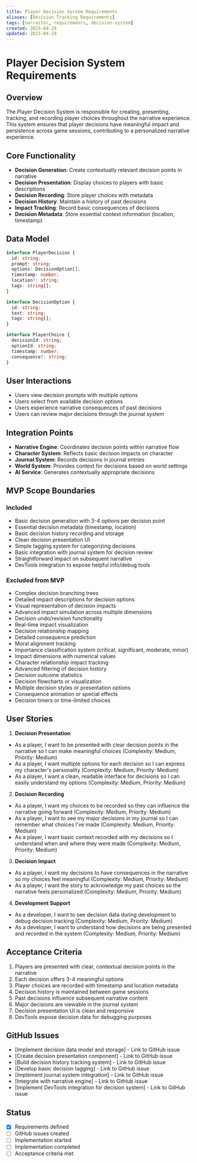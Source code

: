 ```yaml
---
title: Player Decision System Requirements
aliases: [Decision Tracking Requirements]
tags: [narraitor, requirements, decision-system]
created: 2025-04-29
updated: 2025-04-29
---
```


# Player Decision System Requirements

## Overview
The Player Decision System is responsible for creating, presenting, tracking, and recording player choices throughout the narrative experience. This system ensures that player decisions have meaningful impact and persistence across game sessions, contributing to a personalized narrative experience.

## Core Functionality
- **Decision Generation**: Create contextually relevant decision points in narrative
- **Decision Presentation**: Display choices to players with basic descriptions
- **Decision Recording**: Store player choices with metadata
- **Decision History**: Maintain a history of past decisions
- **Impact Tracking**: Record basic consequences of decisions
- **Decision Metadata**: Store essential context information (location, timestamp)

## Data Model

```typescript
interface PlayerDecision {
  id: string;
  prompt: string;
  options: DecisionOption[];
  timestamp: number;
  location?: string;
  tags: string[];
}

interface DecisionOption {
  id: string;
  text: string;
  tags: string[];
}

interface PlayerChoice {
  decisionId: string;
  optionId: string;
  timestamp: number;
  consequence?: string;
}
```

## User Interactions
- Users view decision prompts with multiple options
- Users select from available decision options
- Users experience narrative consequences of past decisions
- Users can review major decisions through the journal system

## Integration Points
- **Narrative Engine**: Coordinates decision points within narrative flow
- **Character System**: Reflects basic decision impacts on character
- **Journal System**: Records decisions in journal entries
- **World System**: Provides context for decisions based on world settings
- **AI Service**: Generates contextually appropriate decisions

## MVP Scope Boundaries

### Included
- Basic decision generation with 3-4 options per decision point
- Essential decision metadata (timestamp, location)
- Basic decision history recording and storage
- Clean decision presentation UI
- Simple tagging system for categorizing decisions
- Basic integration with journal system for decision review
- Straightforward impact on subsequent narrative
- DevTools integration to expose helpful info/debug tools

### Excluded from MVP
- Complex decision branching trees
- Detailed impact descriptions for decision options
- Visual representation of decision impacts
- Advanced impact simulation across multiple dimensions
- Decision undo/revision functionality
- Real-time impact visualization
- Decision relationship mapping
- Detailed consequence prediction
- Moral alignment tracking
- Importance classification system (critical, significant, moderate, minor)
- Impact dimensions with numerical values
- Character relationship impact tracking
- Advanced filtering of decision history
- Decision outcome statistics
- Decision flowcharts or visualization
- Multiple decision styles or presentation options
- Consequence animation or special effects
- Decision timers or time-limited choices

## User Stories

1. **Decision Presentation**
- As a player, I want to be presented with clear decision points in the narrative so I can make meaningful choices (Complexity: Medium, Priority: Medium)
- As a player, I want multiple options for each decision so I can express my character's personality (Complexity: Medium, Priority: Medium)
- As a player, I want a clean, readable interface for decisions so I can easily understand my options (Complexity: Medium, Priority: Medium)

2. **Decision Recording**
- As a player, I want my choices to be recorded so they can influence the narrative going forward (Complexity: Medium, Priority: Medium)
- As a player, I want to see my major decisions in my journal so I can remember what choices I've made (Complexity: Medium, Priority: Medium)
- As a player, I want basic context recorded with my decisions so I understand when and where they were made (Complexity: Medium, Priority: Medium)

3. **Decision Impact**
- As a player, I want my decisions to have consequences in the narrative so my choices feel meaningful (Complexity: Medium, Priority: Medium)
- As a player, I want the story to acknowledge my past choices so the narrative feels personalized (Complexity: Medium, Priority: Medium)

4. **Development Support**
- As a developer, I want to see decision data during development to debug decision tracking (Complexity: Medium, Priority: Medium)
- As a developer, I want to understand how decisions are being presented and recorded in the system (Complexity: Medium, Priority: Medium)

## Acceptance Criteria
1. Players are presented with clear, contextual decision points in the narrative
2. Each decision offers 3-4 meaningful options
3. Player choices are recorded with timestamp and location metadata
4. Decision history is maintained between game sessions
5. Past decisions influence subsequent narrative content
6. Major decisions are viewable in the journal system
7. Decision presentation UI is clean and responsive
8. DevTools expose decision data for debugging purposes

## GitHub Issues
- [Implement decision data model and storage] - Link to GitHub issue
- [Create decision presentation component] - Link to GitHub issue
- [Build decision history tracking system] - Link to GitHub issue
- [Develop basic decision tagging] - Link to GitHub issue
- [Implement journal system integration] - Link to GitHub issue
- [Integrate with narrative engine] - Link to GitHub issue
- [Implement DevTools integration for decision system] - Link to GitHub issue

## Status
- [x] Requirements defined
- [ ] GitHub issues created
- [ ] Implementation started
- [ ] Implementation completed
- [ ] Acceptance criteria met
